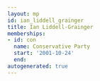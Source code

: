 ```yaml
---
layout: mp
id: ian_liddell_grainger
title: Ian Liddell-Grainger
memberships:
- id: con
  name: Conservative Party
  start: '2001-10-24'
  end: 
autogenerated: true
---
```

